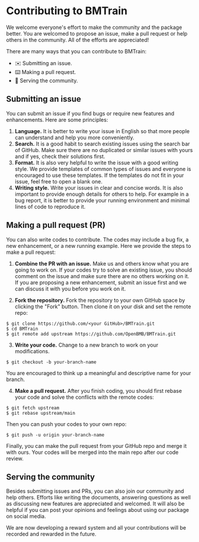 # Contributing to BMTrain

We welcome everyone's effort to make the community and the package better. You are welcomed to propose an issue, make a pull request or help others in the community. All of the efforts are appreciated!

There are many ways that you can contribute to BMTrain:

- ✉️ Submitting an issue.
- ⌨️ Making a pull request.
- 🤝 Serving the community.

## Submitting an issue
You can submit an issue if you find bugs or require new features and enhancements. Here are some principles:

1. **Language.** It is better to write your issue in English so that more people can understand and help you more conveniently. 
2. **Search.** It is a good habit to search existing issues using the search bar of GitHub. Make sure there are no duplicated or similar issues with yours and if yes, check their solutions first.
3. **Format.** It is also very helpful to write the issue with a good writing style. We provide templates of common types of issues and everyone is encouraged to use these templates. If the templates do not fit in your issue, feel free to open a blank one.
4. **Writing style.** Write your issues in clear and concise words. It is also important to provide enough details for others to help. For example in a bug report, it is better to provide your running environment and minimal lines of code to reproduce it.

## Making a pull request (PR)
You can also write codes to contribute. The codes may include a bug fix, a new enhancement, or a new running example. Here we provide the steps to make a pull request:

1. **Combine the PR with an issue.** Make us and others know what you are going to work on. If your codes try to solve an existing issue, you should comment on the issue and make sure there are no others working on it. If you are proposing a new enhancement, submit an issue first and we can discuss it with you before you work on it.

2. **Fork the repository.** Fork the repository to your own GitHub space by clicking the "Fork" button. Then clone it on your disk and set the remote repo:
```git
$ git clone https://github.com/<your GitHub>/BMTrain.git
$ cd BMTrain
$ git remote add upstream https://github.com/OpenBMB/BMTrain.git
```

3. **Write your code.** Change to a new branch to work on your modifications. 
```git
$ git checkout -b your-branch-name
```
You are encouraged to think up a meaningful and descriptive name for your branch. 

4. **Make a pull request.** After you finish coding, you should first rebase your code and solve the conflicts with the remote codes:
```git
$ git fetch upstream
$ git rebase upstream/main
```
Then you can push your codes to your own repo:
```git
$ git push -u origin your-branch-name
```
Finally, you can make the pull request from your GitHub repo and merge it with ours. Your codes will be merged into the main repo after our code review.


## Serving the community

Besides submitting issues and PRs, you can also join our community and help others. Efforts like writing the documents, answering questions as well as discussing new features are appreciated and welcomed. It will also be helpful if you can post your opinions and feelings about using our package on social media.

We are now developing a reward system and all your contributions will be recorded and rewarded in the future.


